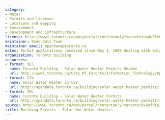 ```yaml
---
category:
- Water
- Permits and licenses
- Locations and mapping
- Environment
- Development and infrastructure
license: http://www1.toronto.ca/wps/portal/contentonly?vgnextoid=4a37e03bb8d1e310VgnVCM10000071d60f89RCRD
maintainer: Open Data Team
maintainer_email: opendata@toronto.ca
notes: Permit applications received since May 1, 2009 dealing with Solar Water Heaters.
organization: Toronto Building
resources:
- format: XLS
  name: Toronto Building - Solar Water Heater Permits Readme
  url: http://www1.toronto.ca/City_Of_Toronto/Information_Technology/Open_Data/Data_Sets/Assets/Files/Toronto_Building_-_Solar_Water_Heater_Permits_Readme_File.xls
- format: CSV
  name: Solar Water Heater in CSV
  url: http://opendata.toronto.ca/building/solar.water.heater.permits/solarhotwater.csv
- format: XML
  name: Toronto Building - Solar Water Heater Permits
  url: http://opendata.toronto.ca/building/solar.water.heater.permits/solarhotwater.xml
source: http://www1.toronto.ca/wps/portal/contentonly?vgnextoid=6efdfa24d5e83310VgnVCM1000003dd60f89RCRD&vgnextchannel=1a66e03bb8d1e310VgnVCM10000071d60f89RCRD
title: Building Permits - Solar Hot Water Heaters
---
```

